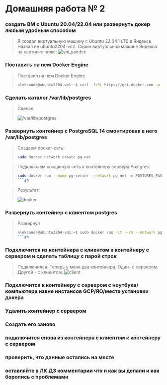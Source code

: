 # Домашняя работа № 2

### создать ВМ с Ubuntu 20.04/22.04 или развернуть докер любым удобным способом
> Я создал виртуальную машину с Ubuntu 22.04.1 LTS в Яндексе. Назвал ее ubuntu2204-vm1. Скрин виртуальной машине Яндекса на картинке ниже:
> <image src="images/vm_yandex.png" alt="vm_yandex">

### Поставить на нем Docker Engine
> Поставил на нем Docker Engine
> ```sh
> aleksandr@ubuntu2204-vm1:~$ curl -fsSL https://get.docker.com -o get-docker.sh && sudo sh get-docker.sh && rm get-docker.sh && sudo usermod -aG docker $USER
> ```

### Сделать каталог /var/lib/postgres
> Сделал
>
> <image src="images/dir_postgres.png" alt="/var/lib/postgres">

### Развернуть контейнер с PostgreSQL 14 смонтировав в него /var/lib/postgres
> Создаем docker-сеть: 
> ```sh
> sudo docker network create pg-net
> ```

> Подключаем созданную сеть к контейнеру сервера Postgres:
> ```sh
> sudo docker run --name pg-server --network pg-net -e POSTGRES_PASSWORD=postgres -d -p 5432:5432 -v /var/lib/postgres:/var/lib/postgresql/data postgres:14
> ```sh

> Результат:
>
> <image src="images/docker.png" alt="docker">

### Развернуть контейнер с клиентом postgres
> Развернул
> ```sh
> aleksandr@ubuntu2204-vm1:~$ sudo docker run -it --rm --network pg-net --name pg-client postgres:14 psql -h pg-server -U postgres
> ```sh

### Подключится из контейнера с клиентом к контейнеру с сервером и сделать таблицу с парой строк
> Подключился. Теперь у меня два контейнера. Один- с сервером. Другой - с клиентом.
> <image src="images/client.png" alt="client">

### Подключится к контейнеру с сервером с ноутбука/компьютера извне инстансов GCP/ЯО/места установки докера

### Удалить контейнер с сервером

### Создать его заново

### подключится снова из контейнера с клиентом к контейнеру с сервером

### проверить, что данные остались на месте

### оставляйте в ЛК ДЗ комментарии что и как вы делали и как боролись с проблемами
